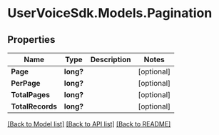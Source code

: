 # UserVoiceSdk.Models.Pagination
## Properties

Name | Type | Description | Notes
------------ | ------------- | ------------- | -------------
**Page** | **long?** |  | [optional] 
**PerPage** | **long?** |  | [optional] 
**TotalPages** | **long?** |  | [optional] 
**TotalRecords** | **long?** |  | [optional] 

[[Back to Model list]](../README.md#documentation-for-models) [[Back to API list]](../README.md#documentation-for-api-endpoints) [[Back to README]](../README.md)

